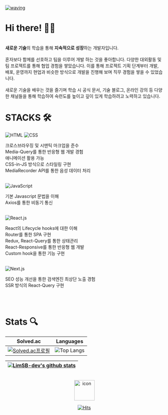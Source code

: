 [![waving](https://capsule-render.vercel.app/api?type=waving&color=344765:344765,4F6188:4F6188&text=Lim%20Seongbin&fontColor=BBC8CA&fontAlign=80&fontAlignY=30&fontSize=40&height=180&desc=Front-End%20Developer&descAlign=84&descAlignY=55&animation=fadeIn)](https://github.com/kyechan99/capsule-render)
# Hi there! 👋🏻

<br />
<span>
<b>새로운 기술</b>의 학습을 통해 <b>지속적으로 성장</b>하는 개발자입니다.
</span>
<br />
<br />
<span>
혼자보다 함께를 선호하고 팀을 이루어 개발 하는 것을 좋아합니다.
다양한 대외활동 및 팀 프로젝트를 통해 협업 경험을 쌓았습니다.
이를 통해 프로젝트 기획 단계부터 개발, 배포, 운영까지 현업과 비슷한 방식으로 개발을 진행해 보며 직무 경험을 쌓을 수 있었습니다.
<br />
<br />
새로운 기술을 배우는 것을 즐기며 학습 시 공식 문서, 기술 블로그, 온라인 강의 등 다양한 채널들을 통해 학습하여 숙련도를 높이고 깊이 있게 학습하려고 노력하고 있습니다.
</span>

# STACKS 🛠️
<div>   
  <img src="https://img.shields.io/badge/html5-E34F26?style=for-the-badge&logo=html5&logoColor=white" alt="HTML"> 
  <img src="https://img.shields.io/badge/css-1572B6?style=for-the-badge&logo=css3&logoColor=white" alt="CSS"> 
  <p>
  크로스브라우징 및 시맨틱 마크업을 준수
  <br />
  Media-Query를 통한 반응형 웹 개발 경험
  <br />
  애니메이션 활용 가능
  <br />
  CSS-in-JS 방식으로 스타일링 구현
  <br />
  MediaRecorder API를 통한 음성 데이터 처리
  </p>
  <br />
  
  <img src="https://img.shields.io/badge/javascript-F7DF1E?style=for-the-badge&logo=javascript&logoColor=black" alt="JavaScript">
  <p>
  기본 Javascript 문법을 이해
  <br />
  Axios를 통한 비동기 통신
  </p>
  <br />
  
  <img src="https://img.shields.io/badge/react-%2320232a.svg?style=for-the-badge&logo=react&logoColor=%2361DAFB" alt="React.js">
  <p>
  React의 Lifecycle hooks에 대한 이해
  <br />
  Router를 통한 SPA 구현
  <br />
  Redux, React-Query를 통한 상태관리
  <br />
  React-Responsive를 통한 반응형 웹 개발
  <br />
  Custom hook을 통한 기능 구현
  </p>
  <br />
  
  <img src="https://img.shields.io/badge/Next-black?style=for-the-badge&logo=next.js&logoColor=white" alt="Next.js">
  <p>
  SEO 성능 개선을 통한 검색엔진 최상단 노출 경험
  <br />
  SSR 방식의 React-Query 구현
  </p>
  <br />
  
</div>
<br>

# Stats 🔍
<div align="center">

|                                                       Solved.ac                                                        |                                                             Languages                                                              |
| :--------------------------------------------------------------------------------------------------------------------: | :--------------------------------------------------------------------------------------------------------------------------------: |
| [![Solved.ac프로필](http://mazassumnida.wtf/api/v2/generate_badge?boj=clim03087)](https://solved.ac/profile/clim03087) | ![Top Langs](https://github-readme-stats.vercel.app/api/top-langs/?username=LimSB-dev&layout=compact&theme=prussian&langs_count=8) |

| [![LimSB-dev's github stats](https://github-readme-stats.vercel.app/api?username=LimSB-dev&show_icons=true&theme=prussian)](https://github.com/anuraghazra/github-readme-stats) |
| :-----------------------------------------------------------------------------------------------------------------------: |

</div>
<br>
<div align="center">

<img src="https://techstack-generator.vercel.app/github-icon.svg" alt="icon" width="65" height="65" />

[![Hits](https://hits.seeyoufarm.com/api/count/incr/badge.svg?url=https%3A%2F%2Fgithub.com%2FLimSB-dev&count_bg=%23344765&title_bg=%23102040&icon=&icon_color=%23344765&title=hits&edge_flat=false)](https://hits.seeyoufarm.com)

</div>
